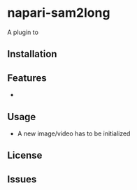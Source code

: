 # napari-sam2long
A plugin to 

## Installation


## Features
- 
## Usage
- A new image/video has to be initialized
## License

## Issues
